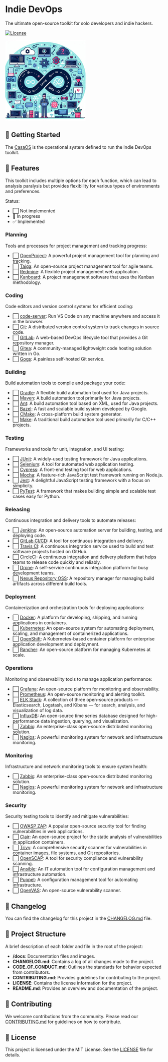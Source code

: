 # Indie DevOps

The ultimate open-source toolkit for solo developers and indie hackers.

[![License](https://img.shields.io/badge/License-MIT-blue.svg)](https://opensource.org/licenses/MIT)

![Indie DevOps](./docs/images/indie-devops.png)

## 🚀 Getting Started

The [CasaOS](https://www.casaos.io/) is the operational system defined to run the Indie DevOps toolkit.

## 🧩 Features

This toolkit includes multiple options for each function, which can lead to analysis paralysis but provides flexibility for various types of environments and preferences.

Status:

- ⬜ Not implemented
- 🚧 In progress
- ✅ Implemented

### Planning

Tools and processes for project management and tracking progress:

- ⬜ [OpenProject](https://www.openproject.org/): A powerful project management tool for planning and tracking.
- ⬜ [Taiga](https://www.taiga.io/): An open-source project management tool for agile teams.
- ⬜ [Redmine](https://www.redmine.org/): A flexible project management web application.
- ⬜ [Kanboard](https://kanboard.org/): A project management software that uses the Kanban methodology.

### Coding

Code editors and version control systems for efficient coding:

- ⬜ [code-server](https://github.com/coder/code-server): Run VS Code on any machine anywhere and access it in the browser.
- ⬜ [Git](https://git-scm.com/): A distributed version control system to track changes in source code.
- ⬜ [GitLab](https://about.gitlab.com/): A web-based DevOps lifecycle tool that provides a Git repository manager.
- ⬜ [Gitea](https://gitea.io/): A community-managed lightweight code hosting solution written in Go.
- ⬜ [Gogs](https://gogs.io/): A painless self-hosted Git service.

### Building

Build automation tools to compile and package your code:

- ⬜ [Gradle](https://gradle.org/): A flexible build automation tool used for Java projects.
- ⬜ [Maven](https://maven.apache.org/): A build automation tool primarily for Java projects.
- ⬜ [Ant](https://ant.apache.org/): A build automation tool based on XML, used for Java projects.
- ⬜ [Bazel](https://bazel.build/): A fast and scalable build system developed by Google.
- ⬜ [CMake](https://cmake.org/): A cross-platform build system generator.
- ⬜ [Make](https://www.gnu.org/software/make/): A traditional build automation tool used primarily for C/C++ projects.

### Testing

Frameworks and tools for unit, integration, and UI testing:

- ⬜ [JUnit](https://junit.org/junit5/): A widely-used testing framework for Java applications.
- ⬜ [Selenium](https://www.selenium.dev/): A tool for automated web application testing.
- ⬜ [Cypress](https://www.cypress.io/): A front-end testing tool for web applications.
- ⬜ [Mocha](https://mochajs.org/): A feature-rich JavaScript test framework running on Node.js.
- ⬜ [Jest](https://jestjs.io/): A delightful JavaScript testing framework with a focus on simplicity.
- ⬜ [PyTest](https://docs.pytest.org/): A framework that makes building simple and scalable test cases easy for Python.

### Releasing

Continuous integration and delivery tools to automate releases:

- ⬜ [Jenkins](https://www.jenkins.io/): An open-source automation server for building, testing, and deploying code.
- ⬜ [GitLab CI/CD](https://about.gitlab.com/stages-devops-lifecycle/continuous-integration/): A tool for continuous integration and delivery.
- ⬜ [Travis CI](https://travis-ci.org/): A continuous integration service used to build and test software projects hosted on GitHub.
- ⬜ [CircleCI](https://circleci.com/): A continuous integration and delivery platform that helps teams to release code quickly and reliably.
- ⬜ [Drone](https://drone.io/): A self-service continuous integration platform for busy development teams.
- ⬜ [Nexus Repository OSS](https://www.sonatype.com/nexus-repository-oss): A repository manager for managing build artifacts across different build tools.

### Deployment

Containerization and orchestration tools for deploying applications:

- ⬜ [Docker](https://www.docker.com/): A platform for developing, shipping, and running applications in containers.
- ⬜ [Kubernetes](https://kubernetes.io/): An open-source system for automating deployment, scaling, and management of containerized applications.
- ⬜ [OpenShift](https://www.openshift.com/): A Kubernetes-based container platform for enterprise application development and deployment.
- ⬜ [Rancher](https://rancher.com/): An open-source platform for managing Kubernetes at scale.

### Operations

Monitoring and observability tools to manage application performance:

- ⬜ [Grafana](https://grafana.com/): An open-source platform for monitoring and observability.
- ⬜ [Prometheus](https://prometheus.io/): An open-source monitoring and alerting toolkit.
- ⬜ [ELK Stack](https://www.elastic.co/what-is/elk-stack): A collection of three open-source products — Elasticsearch, Logstash, and Kibana — for search, analysis, and visualization of log data.
- ⬜ [InfluxDB](https://www.influxdata.com/): An open-source time series database designed for high-performance data ingestion, querying, and visualization.
- ⬜ [Zabbix](https://www.zabbix.com/): An enterprise-class open-source distributed monitoring solution.
- ⬜ [Nagios](https://www.nagios.org/): A powerful monitoring system for network and infrastructure monitoring.

### Monitoring

Infrastructure and network monitoring tools to ensure system health:

- ⬜ [Zabbix](https://www.zabbix.com/): An enterprise-class open-source distributed monitoring solution.
- ⬜ [Nagios](https://www.nagios.org/): A powerful monitoring system for network and infrastructure monitoring.

### Security

Security testing tools to identify and mitigate vulnerabilities:

- ⬜ [OWASP ZAP](https://www.zaproxy.org/): A popular open-source security tool for finding vulnerabilities in web applications.
- ⬜ [Clair](https://github.com/quay/clair): An open-source project for the static analysis of vulnerabilities in application containers.
- ⬜ [Trivy](https://github.com/aquasecurity/trivy): A comprehensive security scanner for vulnerabilities in container images, file systems, and Git repositories.
- ⬜ [OpenSCAP](https://www.open-scap.org/): A tool for security compliance and vulnerability scanning.
- ⬜ [Ansible](https://www.ansible.com/): An IT automation tool for configuration management and infrastructure automation.
- ⬜ [Puppet](https://puppet.com/): A configuration management tool for automating infrastructure.
- ⬜ [OpenVAS](https://www.openvas.org/): An open-source vulnerability scanner.

## 📜 Changelog

You can find the changelog for this project in the [CHANGELOG.md](CHANGELOG.md) file.

## 📂 Project Structure

A brief description of each folder and file in the root of the project:

- **/docs**: Documentation files and images.
- **CHANGELOG.md**: Contains a log of all changes made to the project.
- **CODE_OF_CONDUCT.md**: Outlines the standards for behavior expected from contributors.
- **CONTRIBUTING.md**: Provides guidelines for contributing to the project.
- **LICENSE**: Contains the license information for the project.
- **README.md**: Provides an overview and documentation of the project.

## 🤝 Contributing

We welcome contributions from the community. Please read our [CONTRIBUTING.md](CONTRIBUTING.md) for guidelines on how to contribute.

## 📄 License

This project is licensed under the MIT License. See the [LICENSE](LICENSE) file for details.
